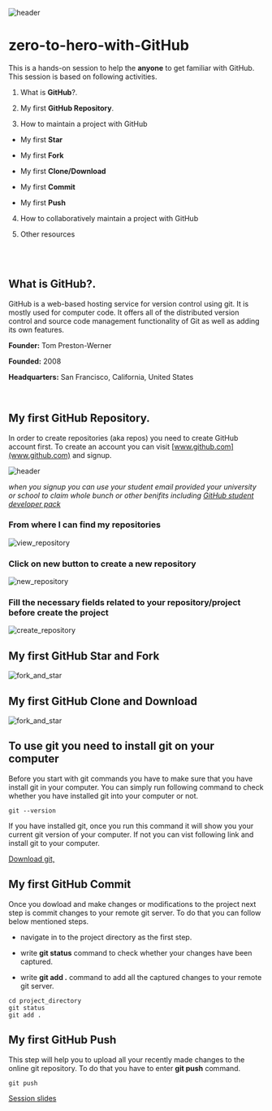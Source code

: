 ![header](resources/cover.png)

  

# zero-to-hero-with-GitHub

  

This is a hands-on session to help the ****anyone**** to get familiar with GitHub. This session is based on following activities.

  

1) What is ****GitHub****?.

2) My first ****GitHub Repository****.

3) How to maintain a project with GitHub
  - My first ****Star****

  - My first ****Fork****

  - My first ****Clone/Download****

  - My first ****Commit****

  - My first ****Push****

4) How to collaboratively maintain a project with GitHub

5) Other resources

  

<br><br>

  

## What is ****GitHub****?.

GitHub is a web-based hosting service for version control using git. It is mostly used for computer code. It offers all of the distributed version control and source code management functionality of Git as well as adding its own features.

  

****Founder:**** Tom Preston-Werner<br>

****Founded:**** 2008<br>

****Headquarters:**** San Francisco, California, United States<br>

  

<br>

  

## My first ****GitHub Repository****.

In order to create repositories (aka repos) you need to create GitHub account first. To create an account you can visit [www.github.com](www.github.com) and signup. 

![header](resources/signup.png)

<i>when you signup you can use your student email provided your university or school to claim whole bunch or other benifits including [GitHub student developer pack](https://education.github.com/pack) </i>

### From where I can find my repositories
![view_repository](resources/view_repository.png)

### Click on new button to create a new repository
![new_repository](resources/new_repository.png)

### Fill the necessary fields related to your repository/project before create the project
![create_repository](resources/create_repository.png)


## My first ****GitHub Star and Fork****

![fork_and_star](resources/fork_and_star.png)

## My first ****GitHub Clone and Download****

![fork_and_star](resources/fork_and_star.png)

## ****To use git you need to install git on your computer****

Before you start with git commands you have to make sure that you have install git in your computer. You can simply run following command to check whether you have installed git into your computer or not.

```
git --version
```

If you have installed git, once you run this command it will show you your current git version of your computer. If not you can vist following link and install git to your computer.

  

[Download git,](https://git-scm.com/downloads)


## My first ****GitHub Commit****

Once you dowload and make changes or modifications to the project next step is commit changes to your remote git server. To do that you can follow below mentioned steps.

* navigate in to the project directory as the first step.

* write ****git status**** command to check whether your changes have been captured.

* write ****git add .**** command to add all the captured changes to your remote git server.

```
cd project_directory
git status
git add .
```

## My first ****GitHub Push****

This step will help you to upload all your recently made changes to the online git repository. To do that you have to enter ****git push**** command.

```
git push
```

[Session slides](http://bit.ly/ZeroToHeroWithGitHub)
